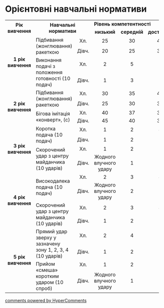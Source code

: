 <div id="hypercomments_widget" class="js-hypercomments-widget invisible"></div>

Орієнтовні навчальні нормативи
=============================

<table>
<tbody>
<tr>
<td rowspan="2" align="center"><b>Рік вивчення</b></td>
<td rowspan="2" colspan="2" align="center"><b>Навчальні нормативи</b></td>
<td colspan="4"><b>Рівень компетентності</b></td>
</tr>
<tr class="odd">
<td align="center"><b>низький</b></td>
<td align="center"><b>середній</b></td>
<td align="center"><b>достатній</b></td>
<td align="center"><b>високий</b></td>
</tr>
<tr class="even">
<td rowspan="4" align="center"><b>1 рік вивчення</b></td>
<td rowspan="2">Підбивання (жонглювання) ракеткою</td>
<td align="center">Хл.</td>
<td align="center">25</td>
<td align="center">30</td>
<td align="center">40</td>
<td align="center">45</td>
</tr>
<tr class="odd">
<td align="center">Дівч.</td>
<td align="center">20</td>
<td align="center">25</td>
<td align="center">30</td>
<td align="center">35</td>
</tr>
<tr class="even">
<td rowspan="2">Виконання подачі з положення готовності (10 подач)</td>
<td align="center">Хл.</td>
<td align="center">2</td>
<td align="center">5</td>
<td align="center">7</td>
<td align="center">9</td>
</tr>
<tr class="odd">
<td align="center">Дівч.</td>
<td align="center">1</td>
<td align="center">3</td>
<td align="center">5</td>
<td align="center">7</td>
</tr>
<tr class="even">
<td rowspan="4" align="center"><b>2 рік вивчення</b></td>
<td rowspan="2">Підбивання (жонглювання) ракеткою</td>
<td align="center">Хл.</td>
<td align="center">30</td>
<td align="center">35</td>
<td align="center">42</td>
<td align="center">47</td>
</tr>
<tr class="odd">
<td align="center">Дівч.</td>
<td align="center">25</td>
<td align="center">30</td>
<td align="center">35</td>
<td align="center">37</td>
</tr>
<tr class="even">
<td rowspan="2">Бігова імітація «конверт», (с)</td>
<td align="center">Хл.</td>
<td align="center">40</td>
<td align="center">37</td>
<td align="center">35</td>
<td align="center">33</td>
</tr>
<tr class="odd">
<td align="center">Дівч.</td>
<td align="center">45</td>
<td align="center">40</td>
<td align="center">37</td>
<td align="center">35</td>
</tr>
<tr class="even">
<td rowspan="4" align="center"><b>3 рік вивчення</b></td>
<td rowspan="2">Коротка подача (10 подач)</td>
<td align="center">Хл.</td>
<td align="center">1</td>
<td align="center">2</td>
<td align="center">4</td>
<td align="center">6</td>
</tr>
<tr class="odd">
<td align="center">Дівч.</td>
<td align="center">1</td>
<td align="center">2</td>
<td align="center">3</td>
<td align="center">4</td>
</tr>
<tr class="even">
<td rowspan="2">Скорочений удар з центру майданчика (10 ударів)</td>
<td align="center">Хл.</td>
<td align="center">1</td>
<td align="center">2</td>
<td align="center">3</td>
<td align="center">4</td>
</tr>
<tr class="odd">
<td align="center">Дівч.</td>
<td align="center">Жодного влучного удару</td>
<td align="center">1</td>
<td align="center">2</td>
<td align="center">3</td>
</tr>
<tr class="even">
<td rowspan="4" align="center"><b>4 рік вивчення</b></td>
<td rowspan="2">Високодалека подача (10 подач)</td>
<td align="center">Хл.</td>
<td align="center">2</td>
<td align="center">3</td>
<td align="center">4</td>
<td align="center">5</td>
</tr>
<tr class="odd">
<td align="center">Дівч.</td>
<td align="center">Жодного влучного удару</td>
<td align="center">2</td>
<td align="center">3</td>
<td align="center">4</td>
</tr>
<tr class="even">
<td rowspan="2">Скорочений удар з центру майданчика (10 ударів)</td>
<td align="center">Хл.</td>
<td align="center">2</td>
<td align="center">3</td>
<td align="center">4</td>
<td align="center">5</td>
</tr>
<tr class="odd">
<td align="center">Дівч.</td>
<td align="center">1</td>
<td align="center">2</td>
<td align="center">3</td>
<td align="center">4</td>
</tr>
<tr class="even">
<td rowspan="4" align="center"><b>5 рік вивчення</b></td>
<td rowspan="2">Прямий удар зверху у зазначену зону 1, 2, 3, 4 (10 ударів)</td>
<td align="center">Хл.</td>
<td align="center">2</td>
<td align="center">4</td>
<td align="center">5</td>
<td align="center">6</td>
</tr>
<tr class="odd">
<td align="center">Дівч.</td>
<td align="center">1</td>
<td align="center">2</td>
<td align="center">3</td>
<td align="center">4</td>
</tr>
<tr class="even">
<td rowspan="2">Прийом «смеша» коротким ударом (10 спроб)</td>
<td align="center">Хл.</td>
<td align="center">1</td>
<td align="center">2</td>
<td align="center">3</td>
<td align="center">4</td>
</tr>
<tr class="odd">
<td align="center">Дівч.</td>
<td align="center">Жодного влучного удару</td>
<td align="center">1</td>
<td align="center">2</td>
<td align="center">3</td>
</tr>
</tbody>
</table>

<div class="js-hypercomments-container">
    <a href="http://hypercomments.com" class="hc-link" title="comments widget">comments powered by HyperComments</a>
</div>